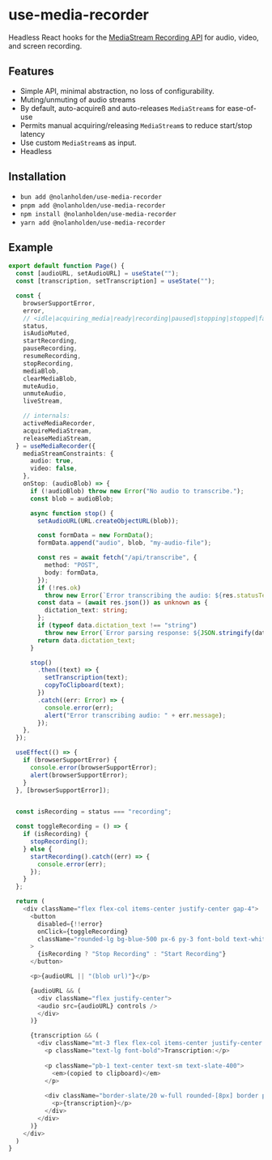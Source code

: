 # use-media-recorder

Headless React hooks for the [MediaStream Recording API](https://developer.mozilla.org/en-US/docs/Web/API/MediaStream_Recording_API) for audio, video, and screen recording.

## Features

- Simple API, minimal abstraction, no loss of configurability.
- Muting/unmuting of audio streams
- By default, auto-acquireß and auto-releases `MediaStream`s for ease-of-use
- Permits manual acquiring/releasing `MediaStream`s to reduce start/stop latency
- Use custom `MediaStream`s as input.
- Headless

## Installation

- `bun add @nolanholden/use-media-recorder`
- `pnpm add @nolanholden/use-media-recorder`
- `npm install @nolanholden/use-media-recorder`
- `yarn add @nolanholden/use-media-recorder`

## Example

```ts
export default function Page() {
  const [audioURL, setAudioURL] = useState("");
  const [transcription, setTranscription] = useState("");

  const {
    browserSupportError,
    error,
    // <idle|acquiring_media|ready|recording|paused|stopping|stopped|failed>
    status,
    isAudioMuted,
    startRecording,
    pauseRecording,
    resumeRecording,
    stopRecording,
    mediaBlob,
    clearMediaBlob,
    muteAudio,
    unmuteAudio,
    liveStream,

    // internals:
    activeMediaRecorder,
    acquireMediaStream,
    releaseMediaStream,
  } = useMediaRecorder({
    mediaStreamConstraints: {
      audio: true,
      video: false,
    },
    onStop: (audioBlob) => {
      if (!audioBlob) throw new Error("No audio to transcribe.");
      const blob = audioBlob;

      async function stop() {
        setAudioURL(URL.createObjectURL(blob));

        const formData = new FormData();
        formData.append("audio", blob, "my-audio-file");

        const res = await fetch("/api/transcribe", {
          method: "POST",
          body: formData,
        });
        if (!res.ok)
          throw new Error(`Error transcribing the audio: ${res.statusText}`);
        const data = (await res.json()) as unknown as {
          dictation_text: string;
        };
        if (typeof data.dictation_text !== "string")
          throw new Error(`Error parsing response: ${JSON.stringify(data)}`);
        return data.dictation_text;
      }

      stop()
        .then((text) => {
          setTranscription(text);
          copyToClipboard(text);
        })
        .catch((err: Error) => {
          console.error(err);
          alert("Error transcribing audio: " + err.message);
        });
    },
  });

  useEffect(() => {
    if (browserSupportError) {
      console.error(browserSupportError);
      alert(browserSupportError);
    }
  }, [browserSupportError]);


  const isRecording = status === "recording";

  const toggleRecording = () => {
    if (isRecording) {
      stopRecording();
    } else {
      startRecording().catch((err) => {
        console.error(err);
      });
    }
  };

  return (
    <div className="flex flex-col items-center justify-center gap-4">
      <button
        disabled={!!error}
        onClick={toggleRecording}
        className="rounded-lg bg-blue-500 px-6 py-3 font-bold text-white hover:bg-blue-700"
      >
        {isRecording ? "Stop Recording" : "Start Recording"}
      </button>

      <p>{audioURL || "(blob url)"}</p>

      {audioURL && (
        <div className="flex justify-center">
        <audio src={audioURL} controls />
        </div>
      )}

      {transcription && (
        <div className="mt-3 flex flex-col items-center justify-center gap-2 pt-2">
          <p className="text-lg font-bold">Transcription:</p>
      
          <p className="pb-1 text-center text-sm text-slate-400">
            <em>(copied to clipboard)</em>
          </p>
      
          <div className="border-slate/20 w-full rounded-[8px] border p-2 text-sm">
            <p>{transcription}</p>
          </div>
        </div>
      )}
    </div>
  )
}
```
